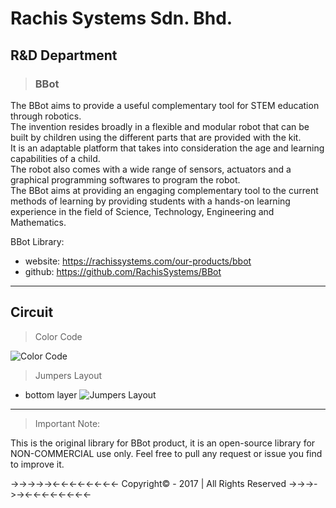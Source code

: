 # Rachis Systems Sdn. Bhd.


## R&D Department

>### BBot

The BBot aims to provide a useful complementary tool for STEM education through robotics. <br>
The invention resides broadly in a flexible and modular robot that can be built by children
using the different parts that are provided with the kit. <br> It is an adaptable platform that
takes into consideration the age and learning capabilities of a child. <br> The robot also comes
with a wide range of sensors, actuators and a graphical programming softwares to program the robot. <br>
The BBot aims at providing an engaging complementary tool to the current methods of
learning by providing students with a hands-on learning experience in the field of
Science, Technology, Engineering and Mathematics.

BBot Library:
* website: https://rachissystems.com/our-products/bbot
* github: https://github.com/RachisSystems/BBot

---

## Circuit

> Color Code

![Color Code](https://raw.githubusercontent.com/RachisSystems/BBot/master/docs/Circuit/colorCode.png)

> Jumpers Layout

- bottom layer
![Jumpers Layout](https://raw.githubusercontent.com/RachisSystems/BBot/master/docs/Circuit/jumpersLayout/bottomLayer.png)

---

>Important Note:

This is the original library for BBot product, it is an open-source library for NON-COMMERCIAL use only.
Feel free to pull any request or issue you find to improve it.

  ->->->->-><-<-<-<-<-<-<-<- Copyright© - 2017 | All Rights Reserved ->->->->-><-<-<-<-<-<-<-<-
